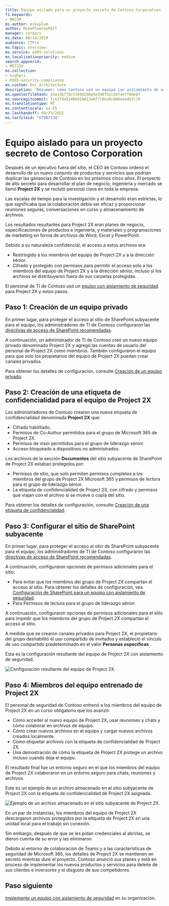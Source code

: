```yaml
---
title: Equipo aislado para un proyecto secreto de Contoso Corporation
f1.keywords:
- NOCSH
ms.author: mikeplum
author: MikePlumleyMSFT
manager: serdars
ms.date: 08/14/2020
audience: ITPro
ms.topic: overview
ms.service: o365-solutions
ms.localizationpriority: medium
search.appverid:
- MET150
ms.collection:
- highpri
- M365-security-compliance
ms.custom: Ent_Architecture
description: 'Resumen: cómo Contoso usó un equipo con aislamiento de seguridad para un proyecto de alto secreto para desarrollar un nuevo conjunto de productos y servicios.'
ms.openlocfilehash: 33a13b778c51690200e5e590fb2c56faeff8de0f
ms.sourcegitcommit: fce27da5140691b013a6f7c0ea9c88b4ea4b7c10
ms.translationtype: MT
ms.contentlocale: es-ES
ms.lasthandoff: 09/23/2022
ms.locfileid: "67987134"
---
```

# <a name="isolated-team-for-a-top-secret-project-of-the-contoso-corporation"></a>Equipo aislado para un proyecto secreto de Contoso Corporation

Después de un ejecutivo fuera del sitio, el CEO de Contoso ordenó el desarrollo de un nuevo conjunto de productos y servicios que podrían duplicar las ganancias de Contoso en los próximos cinco años. El proyecto de alto secreto para desarrollar el plan de negocio, ingeniería y mercado se llamó **Project 2X** y se reclutó personal clave en toda la empresa. 

Las escalas de tiempo para la investigación y el desarrollo eran estrictas, lo que significaba que la colaboración debía ser eficaz y proporcionar reuniones seguras, conversaciones en curso y almacenamiento de archivos.

Los resultados resultantes para Project 2X eran planes de negocio, especificaciones de productos e ingeniería, y materiales y programaciones de marketing en forma de archivos de Word, Excel y PowerPoint. 

Debido a su naturaleza confidencial, el acceso a estos archivos era:

- Restringido a los miembros del equipo de Project 2X y a la dirección sénior.
- Cifrado y protegido con permisos para permitir el acceso solo a los miembros del equipo de Project 2X y a la dirección sénior, incluso si los archivos se distribuyeron fuera de sus carpetas protegidas.

El personal de TI de Contoso usó un [equipo con aislamiento de seguridad](secure-teams-security-isolation.md) para Project 2X y estos pasos.

## <a name="step-1-created-a-private-team"></a>Paso 1: Creación de un equipo privado

En primer lugar, para proteger el acceso al sitio de SharePoint subyacente para el equipo, los administradores de TI de Contoso configuraron las [directivas de acceso de SharePoint recomendadas](../security/office-365-security/sharepoint-file-access-policies.md).

A continuación, un administrador de TI de Contoso creó un nuevo equipo privado denominado Project 2X y agregó las cuentas de usuario del personal de Project 2X como miembros. También configuraron el equipo para que solo los propietarios del equipo de Project 2X puedan crear canales privados.

Para obtener los detalles de configuración, consulte [Creación de un equipo privado](secure-teams-security-isolation.md#create-a-private-team).

## <a name="step-2-created-a-sensitivity-label-for-the-project-2x-team"></a>Paso 2: Creación de una etiqueta de confidencialidad para el equipo de Project 2X

Los administradores de Contoso crearon una nueva etiqueta de confidencialidad denominada **Project 2X** que:

- Cifrado habilitado.
- Permisos de Co-Author permitidos para el grupo de Microsoft 365 de Project 2X.
- Permisos de visor permitidos para el grupo de liderazgo sénior.
- Acceso bloqueado a dispositivos no administrados.

Los archivos de la sección **Documentos** del sitio subyacente de SharePoint de Project 2X estaban protegidos por:

- Permisos de sitio, que solo permiten permisos completos a los miembros del grupo de Project 2X Microsoft 365 y permisos de lectura para el grupo de liderazgo sénior.
- La etiqueta de confidencialidad de Project 2X, con cifrado y permisos que viajan con el archivo si se mueve o copia del sitio.

Para obtener los detalles de configuración, consulte [Creación de una etiqueta de confidencialidad](secure-teams-security-isolation.md#create-a-sensitivity-label).

## <a name="step-3-configured-the-underlying-sharepoint-site"></a>Paso 3: Configurar el sitio de SharePoint subyacente

En primer lugar, para proteger el acceso al sitio de SharePoint subyacente para el equipo, los administradores de TI de Contoso configuraron las [directivas de acceso de SharePoint recomendadas](../security/office-365-security/sharepoint-file-access-policies.md).

A continuación, configuraron opciones de permisos adicionales para el sitio:

- Para evitar que los miembros del grupo de Project 2X compartan el acceso al sitio. Para obtener los detalles de configuración, vea [Configuración de SharePoint para un equipo con aislamiento de seguridad](secure-teams-security-isolation.md#sharepoint-settings).
- Para Permisos de lectura para el grupo de liderazgo sénior.

A continuación, configuraron opciones de permisos adicionales para el sitio para impedir que los miembros del grupo de Project 2X compartan el acceso al sitio. 

A medida que se crearon canales privados para Project 2X, el propietario del grupo deshabilitó el uso compartido de invitados y estableció el vínculo de uso compartido predeterminado en el valor **Personas específicas** .

Esta es la configuración resultante del equipo de Project 2X con aislamiento de seguridad.

![Configuración resultante del equipo de Project 2X.](../media/contoso-team-for-top-secret-project.png)

 ## <a name="step-4-trained-project-2x-team-members"></a>Paso 4: Miembros del equipo entrenado de Project 2X

El personal de seguridad de Contoso entrenó a los miembros del equipo de Project 2X en un curso obligatorio que los avanzó:

- Cómo acceder al nuevo equipo de Project 2X, usar reuniones y chats y cómo colaborar en archivos de equipo.
- Cómo crear nuevos archivos en el equipo y cargar nuevos archivos creados localmente.
- Cómo etiquetar archivos con la etiqueta de confidencialidad de Project 2X.
- Una demostración de cómo la etiqueta de Project 2X protege un archivo incluso cuando deja el equipo.

El resultado final fue un entorno seguro en el que los miembros del equipo de Project 2X colaboraron en un entorno seguro para chats, reuniones y archivos.

Este es un ejemplo de un archivo almacenado en el sitio subyacente de Project 2X con la etiqueta de confidencialidad de Project 2X asignada.

![Ejemplo de un archivo almacenado en el sitio subyacente de Project 2X.](../media/contoso-team-for-top-secret-project-example.png)

En un par de instancias, los miembros del equipo de Project 2X descargaron archivos protegidos por la etiqueta de Project 2X en una unidad local para el trabajo sin conexión. 

Sin embargo, después de que se les pidan credenciales al abrirlas, se dieron cuenta de su error y las eliminaron.

Debido al entorno de colaboración de Teams y a las características de seguridad de Microsoft 365, los detalles de Project 2X se mantienen en secreto mientras dure el proyecto. Contoso anunció sus planes y está en proceso de implementar los nuevos productos y servicios para deleite de sus clientes e inversores y el disgusto de sus competidores.

## <a name="next-step"></a>Paso siguiente

[Implemente un equipo con aislamiento de seguridad](secure-teams-security-isolation.md) en su organización.

